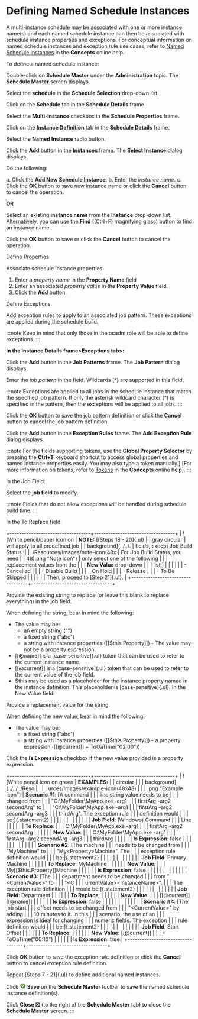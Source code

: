 # Defining Named Schedule Instances

A multi-instance schedule may be associated with one or more instance
name(s) and each named schedule instance can then be associated with
schedule instance properties and exceptions. For conceptual information
on named schedule instances and exception rule use cases, refer to
[Named Schedule Instances](../../../automation-concepts/named-schedule-instances.md)
 in the **Concepts** online help.

To define a named schedule instance:

Double-click on **Schedule Master** under the **Administration** topic.
The **Schedule Master** screen displays.

Select the **schedule** in the **Schedule Selection** drop-down list.

Click on the **Schedule** tab in the **Schedule Details** frame.

Select the **Multi-Instance** checkbox in the **Schedule Properties**
frame.

Click on the **Instance Definition** tab in the **Schedule Details**
frame.

Select the **Named Instance** radio button.

Click the **Add** button in the **Instances** frame. The **Select
Instance** dialog displays.

Do the following:

a.  Click the **Add New Schedule Instance**.
b.  Enter the *instance name*.
c.  Click the **OK** button to save new instance name or click the
    **Cancel** button to cancel the operation.

**OR**

Select an existing **instance name** from the **Instance** drop-down
list. Alternatively, you can use the **Find** ((Ctrl+F) magnifying
glass) button to find an instance name.

Click the **OK** button to save or click the **Cancel** button to cancel
the operation.

Define Properties

Associate schedule instance properties.

1. Enter a *property name* in the **Property Name** field
2. Enter an associated *property value* in the **Property Value**
    field.
3. Click the **Add** button.

Define Exceptions

Add exception rules to apply to an associated job pattern. These
exceptions are applied during the schedule build.

:::note
Keep in mind that only those in the ocadm role will be able to define exceptions.
:::

**In the Instance Details frame\>Exceptions tab\>:**

Click the **Add** button in the **Job Patterns** frame. The **Job
Pattern** dialog displays.

Enter the *job pattern* in the field. Wildcards (\*) are supported in
this field.

:::note
Exceptions are applied to all jobs in the schedule instance that match the specified job pattern. If only the asterisk wildcard character (\*) is specified in the pattern, then the exceptions will be applied to all jobs.
:::

Click the **OK** button to save the job pattern definition or click the
**Cancel** button to cancel the job pattern definition.

Click the **Add** button in the **Exception Rules** frame. The **Add
Exception Rule** dialog displays.

:::note
For the fields supporting tokens, use the **Global Property Selector** by pressing the **Ctrl+T** keyboard shortcut to access global properties and named instance properties easily. You may also type a token manually.] [For more information on tokens, refer to [Tokens](../../../objects/using-properties.md#tokens) in the **Concepts** online help].
:::

In the Job Field:

Select the **job field** to modify.

:::note
Fields that do not allow exceptions will be handled during schedule build time.
:::

In the To Replace field:

+----------------------------------+----------------------------------+
| ![White pencil/paper icon on     | **NOTE:** [[Steps 18 - 20]{.ul}  |
| gray circular                    | will apply to all predefined job |
| background](../../.              | fields, except Job Build Status. |
| ./Resources/Images/note-icon(48x | For Job Build Status, you need   |
| 48).png "Note icon") | only select one of the following |
|                                  | replacement values from the      |
|                                  | **New Value** drop-down          |
|                                  | list:]               |
|                                  |                                  |
|                                  | -   Cancelled                    |
|                                  | -   Disable Build                |
|                                  | -   On Hold                      |
|                                  | -   Release                      |
|                                  | -   To Be Skipped                |
|                                  |                                  |
|                                  | Then, proceed to [Step 21]{.ul}. |
+----------------------------------+----------------------------------+

Provide the existing string to replace (or leave this blank to replace
everything) in the job field.

When defining the string, bear in mind the following:

- The value may be:
  - an empty string ("")
  - a fixed string ("abc")
  - a string with instance properties (\[\[$this.Property\]\]) -   The value may not be a property expression.
- \[\[\@name\]\] is a [case-sensitive]{.ul} token that can be used to     refer to the current instance name.
- \[\[\@current\]\] is a [case-sensitive]{.ul} token that can be used     to refer to the current value of the job field.
- $this may be used as a placeholder for the instance property named
    in the instance definition. This placeholder is
    [case-sensitive]{.ul}.
In the New Value field:

Provide a replacement value for the string.

When defining the new value, bear in mind the following:

- The value may be:
  - a fixed string ("abc")
  - a string with instance properties (\[\[$this.Property\]\])     -   a property expression (\[\[\@current\]\] + ToOaTime("02:00"))

Click the **Is Expression** checkbox if the new value provided is a
property expression.

+----------------------------------+----------------------------------+
| ![White pencil icon on green     | **EXAMPLES:**                    | | circular                         |                                  |
| background](../../../Reso        |                                  |
| urces/Images/example-icon(48x48) |                                  |
| .png "Example icon") | **Scenario \#1**: [A command     | |                                  | line string value needs to be    |
|                                  | changed from                     |
|                                  | "C:\\MyFolder\\MyApp.exe -arg1  |
|                                  | firstArg -arg2 secondArg" to    |
|                                  | "C:\\MyFolder\\MyApp.exe -arg1  |
|                                  | firstArg -arg2 secondArg -arg3   |
|                                  | thirdArg". The exception rule   |
|                                  | definition would                 |
|                                  | be:]{.statement2}                |
|                                  |                                  |
|                                  |                                  |
|                                  |                                  |
|                                  | **Job Field**: (Windows) Command |
|                                  | Line                             |
|                                  |                                  |
|                                  | **To Replace**:                  |
|                                  | C:\\MyFolder\\MyApp.exe -arg1    |
|                                  | firstArg -arg2 secondArg         |
|                                  |                                  |
|                                  | **New Value**:                   |
|                                  | C:\\MyFolder\\MyApp.exe -arg1    |
|                                  | firstArg -arg2 secondArg -arg3   |
|                                  | thirdArg                         |
|                                  |                                  |
|                                  | **Is Expression**: false         |
|                                  |                                  |
|                                  |                                  |
|                                  |                                  |
|                                  | **Scenario \#2**: [The machine   | |                                  | needs to be changed from         |
|                                  | "MyMachine" to                 |
|                                  | "My\<Property\>Machine". The   |
|                                  | exception rule definition would  |
|                                  | be:]{.statement2}                |
|                                  |                                  |
|                                  |                                  |
|                                  |                                  |
|                                  | **Job Field**: Primary Machine   |
|                                  |                                  |
|                                  | **To Replace**: MyMachine        |
|                                  |                                  |
|                                  | **New Value**:                   |
|                                  | My\[\[$this.Property\]\]Machine | |                                  |                                  |
|                                  | **Is Expression**: false         |
|                                  |                                  |
|                                  |                                  |
|                                  |                                  |
|                                  | **Scenario \#3**: [The           | |                                  | department needs to be changed   |
|                                  | from "\<CurrentValue\>" to     |
|                                  | "\<C                            |
|                                  | urrentValue\>\<InstanceName\>". |
|                                  | The exception rule definition    |
|                                  | would be:]{.statement2}          |
|                                  |                                  |
|                                  |                                  |
|                                  |                                  |
|                                  | **Job Field**: Department        |
|                                  |                                  |
|                                  | **To Replace**:                  |
|                                  |                                  |
|                                  | **New Value**:                   |
|                                  | \[\[\@current\]\]\[\[\@name\]\]  | |                                  |                                  |
|                                  | **Is Expression**: false         |
|                                  |                                  |
|                                  |                                  |
|                                  |                                  |
|                                  | **Scenario \#4**: [The job start | |                                  | offset needs to be changed from  |
|                                  | "\<CurrentValue\>" by adding   |
|                                  | 10 minutes to it. In this        |
|                                  | scenario, the use of an          |
|                                  | expression is ideal for changing |
|                                  | numeric fields. The exception    |
|                                  | rule definition would            |
|                                  | be:]{.statement2}                |
|                                  |                                  |
|                                  |                                  |
|                                  |                                  |
|                                  | **Job Field**: Start Offset      |
|                                  |                                  |
|                                  | **To Replace**:                  |
|                                  |                                  |
|                                  | **New Value**: \[\[\@current\]\] | |                                  | + ToOaTime("00:10")            |
|                                  |                                  |
|                                  | **Is Expression**: true          |
+----------------------------------+----------------------------------+

Click **OK** button to save the exception rule definition or click the
**Cancel** button to cancel exception rule definition.

Repeat [Steps 7 - 21]{.ul} to define additional named instances.

Click ![Green circle with white checkmark inside](../../../Resources/Images/EM/EMsave.png "Save icon") **Save** on
the **Schedule Master** toolbar to save the named schedule instance
definition(s).

Click **Close ☒** (to the right of the **Schedule Master** tab) to close
the **Schedule Master** screen.
:::
